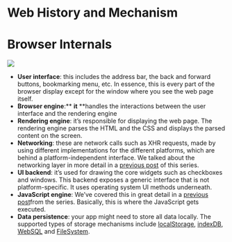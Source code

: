 # Web History and Mechanism

# Browser Internals

![](https://cdn-images-1.medium.com/max/800/1*lMBu87MtEsVFqqbfMum-kA.png)

- **User interface**: this includes the address bar, the back and forward buttons, bookmarking menu, etc. In essence, this is every part of the browser display except for the window where you see the web page itself.
- **Browser engine**:\*\* **it** \*\*handles the interactions between the user interface and the rendering engine
- **Rendering engine**: it’s responsible for displaying the web page. The rendering engine parses the HTML and the CSS and displays the parsed content on the screen.
- **Networking**: these are network calls such as XHR requests, made by using different implementations for the different platforms, which are behind a platform-independent interface. We talked about the networking layer in more detail in a [previous post](https://blog.sessionstack.com/how-modern-web-browsers-accelerate-performance-the-networking-layer-f6efaf7bfcf4) of this series.
- **UI backend**: it’s used for drawing the core widgets such as checkboxes and windows. This backend exposes a generic interface that is not platform-specific. It uses operating system UI methods underneath.
- **JavaScript engine**: We’ve covered this in great detail in a [previous post](https://blog.sessionstack.com/how-javascript-works-inside-the-v8-engine-5-tips-on-how-to-write-optimized-code-ac089e62b12e)from the series. Basically, this is where the JavaScript gets executed.
- **Data persistence**: your app might need to store all data locally. The supported types of storage mechanisms include [localStorage](https://developer.mozilla.org/en-US/docs/Web/API/Window/localStorage), [indexDB](https://developer.mozilla.org/en-US/docs/Web/API/IndexedDB_API), [WebSQL](https://en.wikipedia.org/wiki/Web_SQL_Database) and [FileSystem](https://developer.mozilla.org/en-US/docs/Web/API/FileSystem).
